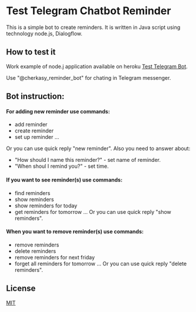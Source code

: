 # Test Telegram Chatbot Reminder

This is a simple bot to create reminders.
It is written in Java script using technology node.js, Dialogflow.

## How to test it
Work example of node.j application available on heroku [Test Telegram Bot](https://sleepy-garden-69328.herokuapp.com/).

Use "@cherkasy_reminder_bot" for chating in Telegram messenger.

## Bot instruction:
#### For adding new reminder use commands:
- add reminder
- create reminder
- set up reminder
...

Or you can use quick reply "new reminder".
Also you need to answer about:
 - "How should I name this reminder?" - set name of reminder.
 - "When shoul I remind you?" - set time.

#### If you want to see reminder(s) use commands:
 - find reminders
 - show reminders
 - show reminders for today
 - get reminders for tomorrow
 ...
Or you can use quick reply "show reminders".

#### When you want to remove reminder(s) use commands:
 - remove reminders
 - delete reminders
 - remove reminders for next friday
 - forget all reminders for tomorrow
 ...
Or you can use quick reply "delete reminders".


## License
[MIT](https://choosealicense.com/licenses/mit/)
